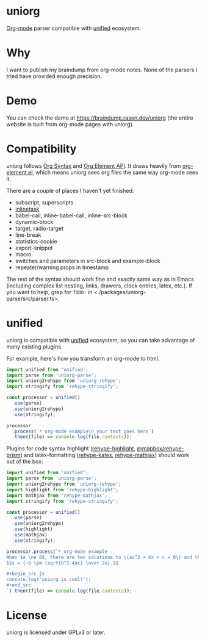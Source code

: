# uniorg

[Org-mode](https://orgmode.org/) parser compatible with [unified](https://github.com/unifiedjs/unified) ecosystem.

# Why

I want to publish my braindump from org-mode notes. None of the parsers I tried have provided enough precision.


# Demo

You can check the demo at https://braindump.rasen.dev/uniorg (the entire website is built from org-mode pages with uniorg).


# Compatibility

uniorg follows [Org Syntax](https://orgmode.org/worg/dev/org-syntax.html) and [Org Element API](https://orgmode.org/worg/dev/org-element-api.html). It draws heavily from [org-element.el](http://git.savannah.gnu.org/cgit/emacs.git/tree/lisp/org/org-element.el), which means uniorg sees org files the same way org-mode sees it.

There are a couple of places I haven't yet finished:

- subscript, superscripts
- [inlinetask](http://git.savannah.gnu.org/cgit/emacs.git/tree/lisp/org/org-inlinetask.el)
- babel-call, inline-babel-call, inline-src-block
- dynamic-block
- target, radio-target
- line-break
- statistics-cookie
- export-snippet
- macro
- switches and parameters in src-block and example-block
- repeater/warning props in timestamp

The rest of the syntax should work fine and exactly same way as in Emacs (including complex list nesting, links, drawers, clock entries, latex, etc.). If you want to help, grep for `TODO:` in <./packages/uniorg-parse/src/parser.ts>.

# unified

uniorg is compatible with [unified](https://github.com/unifiedjs/unified) ecosystem, so you can take advantage of many existing plugins.

For example, here's how you transform an org-mode to html.

```js
import unified from 'unified';
import parse from 'uniorg-parse';
import uniorg2rehype from 'uniorg-rehype';
import stringify from 'rehype-stringify';

const processor = unified()
  .use(parse)
  .use(uniorg2rehype)
  .use(stringify);

processor
  .process(`* org-mode example\n your text goes here`)
  .then((file) => console.log(file.contents));
```

Plugins for code syntax highlight ([rehype-highlight](https://github.com/rehypejs/rehype-highlight), [@mapbox/rehype-prism](https://github.com/mapbox/rehype-prism)) and latex-formatting ([rehype-katex](https://github.com/remarkjs/remark-math/tree/main/packages/rehype-katex), [rehype-mathjax](https://github.com/remarkjs/remark-math/tree/main/packages/rehype-mathjax)) should work out of the box:

```js
import unified from 'unified';
import parse from 'uniorg-parse';
import uniorg2rehype from 'uniorg-rehype';
import highlight from 'rehype-highlight';
import mathjax from 'rehype-mathjax';
import stringify from 'rehype-stringify';

const processor = unified()
  .use(parse)
  .use(uniorg2rehype)
  .use(highlight)
  .use(mathjax)
  .use(stringify);

processor.process(`* org-mode example
When $a \ne 0$, there are two solutions to \(ax^2 + bx + c = 0\) and they are
$$x = {-b \pm \sqrt{b^2-4ac} \over 2a}.$$

#+begin_src js
console.log('uniorg is cool!');
#+end_src
`).then((file) => console.log(file.contents));
```


# License

uniorg is licensed under GPLv3 or later.
